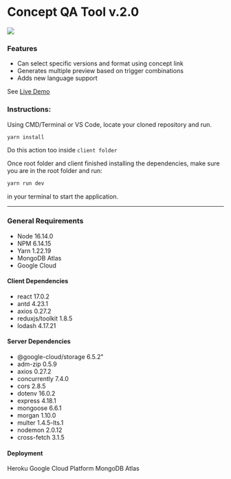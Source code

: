 # Concept QA Tool v.2.0
![](https://qatoolv2.herokuapp.com/static/media/logo.9c182765.svg)

### Features
- Can select specific versions and format using concept link
- Generates multiple preview based on trigger combinations
- Adds new language support

See [Live Demo](https://concept-qa-tool.herokuapp.com/ "Live Demo")

### Instructions:

Using CMD/Terminal or VS Code, locate your cloned repository and run. 
```bash
yarn install
```
Do this action too inside `client folder`

Once root folder and client finished installing the dependencies, make sure you are in the root folder and run:
```bash
yarn run dev
```
in your terminal to start the application.

------------

### General Requirements

- Node 16.14.0
- NPM 6.14.15
- Yarn 1.22.19
- MongoDB Atlas
- Google Cloud

#### Client Dependencies
- react 17.0.2
- antd 4.23.1
- axios 0.27.2
- reduxjs/toolkit 1.8.5
- lodash 4.17.21

#### Server Dependencies

- @google-cloud/storage 6.5.2"
- adm-zip 0.5.9
- axios 0.27.2
- concurrently 7.4.0
- cors 2.8.5
- dotenv 16.0.2
- express 4.18.1
- mongoose 6.6.1
- morgan 1.10.0
- multer 1.4.5-lts.1
- nodemon 2.0.12
- cross-fetch 3.1.5

#### Deployment
Heroku
Google Cloud Platform
MongoDB Atlas
